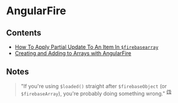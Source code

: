 # AngularFire

## Contents

* [How To Apply Partial Update To An Item In `$firebasearray`](./Apply_Partial_Update_to_firebaseArray.md)
* [Creating and Adding to Arrays with AngularFire](./Create_and_Add_to_Arrays_AngularFire.md)

## Notes

> "If you're using `$loaded()` straight after `$firebaseObject` (or `$firebaseArray`), you're probably doing something wrong." <sup>[(1)][1]</sup>

<!-- Sources -->

[1]: http://stackoverflow.com/questions/29834986/saving-new-property-overwrites-firebase-object/29835485#comment47798344_29835485
